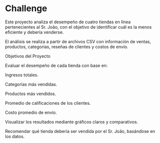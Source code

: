 # Challenge


Este proyecto analiza el desempeño de cuatro tiendas en línea pertenecientes al Sr. João, con el objetivo de identificar cuál es la menos eficiente y debería venderse.

El análisis se realiza a partir de archivos CSV con información de ventas, productos, categorías, reseñas de clientes y costos de envío.

 Objetivos del Proyecto

Evaluar el desempeño de cada tienda con base en:

Ingresos totales.

Categorías más vendidas.

Productos más vendidos.

Promedio de calificaciones de los clientes.

Costo promedio de envío.

Visualizar los resultados mediante gráficos claros y comparativos.

Recomendar qué tienda debería ser vendida por el Sr. João, basándose en los datos.
